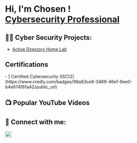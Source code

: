 <h1>Hi, I'm Chosen ! <br/><a href="https://www.linkedin.com/in/temitayo-adelegan-668014222/">Cybersecurity Professional</a> </h1>

<h2>👨‍💻 Cyber Security Projects:</h2>

  - [Active Directory Home Lab](https://github.com/Chooseash/Chooseash.git)
<h2> Certifications</h2>
  - [ Certified Cybersecurity (ISC)2](https://www.credly.com/badges/98a83ce8-3469-46e1-9ee0-b4e674f81a42/public_url)

<h2>📺 Popular YouTube Videos</h2>

<h2> 🤳 Connect with me:</h2>

[<img align="left" alt="temitayo-adelegan-668014222 | LinkedIn" width="22px" src="https://cdn.jsdelivr.net/npm/simple-icons@v3/icons/linkedin.svg" />][linkedin]


[linkedin]: https://www.linkedin.com/in/temitayo-adelegan-668014222

<!--
**joshmadakor1/joshmadakor1** is a ✨ _special_ ✨ repository because its `README.md` (this file) appears on your GitHub profile.

Here are some ideas to get you started:

- 🔭 I’m currently working on ...
- 🌱 I’m currently learning ...
- 👯 I’m looking to collaborate on ...
- 🤔 I’m looking for help with ...
- 💬 Ask me about ...
- 📫 How to reach me: ...
- 😄 Pronouns: ...
- ⚡ Fun fact: ...
-->

